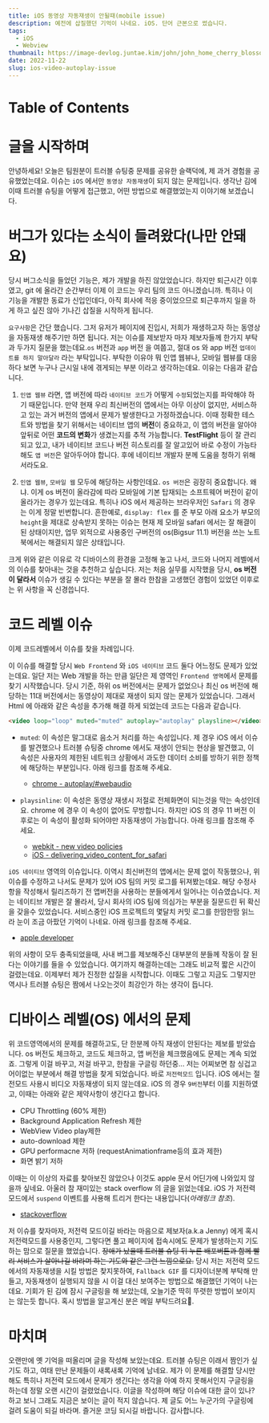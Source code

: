 ```yaml
---
title: iOS 동영상 자동재생이 안될때(mobile issue)
description: 예전에 삽질했던 기억이 나네요. iOS. 단어 근본으로 썼습니다.
tags:
  - iOS
  - Webview
thumbnail: https://image-devlog.juntae.kim/john/john_home_cherry_blossom_2.jpeg
date: 2022-11-22
slug: ios-video-autoplay-issue
---
```


# Table of Contents

# 글을 시작하며

안녕하세요! 오늘은 팀원분이 트러블 슈팅중 문제를 공유한 슬랙덕에, 제 과거 경험을 공유했었는데요. 이슈는 `iOS` 에서만 `동영상 자동재생`이 되지 않는 문제입니다. 생각난 김에 이때 트러블 슈팅을 어떻게 접근했고, 어떤 방법으로 해결했었는지 이야기해 보겠습니다.

# 버그가 있다는 소식이 들려왔다(나만 안돼요)

당시 버그소식을 들었던 기능은, 제가 개발을 하진 않았었습니다. 하지만 퇴근시간 이후였고, git 에 올라간 순간부터 이제 이 코드는 우리 팀의 코드 아니겠습니까. 특히나 이 기능을 개발한 동료가 신입인데다, 아직 회사에 적응 중이었으므로 퇴근후까지 일을 하게 하고 싶진 않아 기나긴 삽질을 시작하게 됩니다.

`요구사항`은 간단 했습니다. 그저 유저가 페이지에 진입시, 저희가 재생하고자 하는 동영상을 자동재생 해주기만 하면 됩니다. 저는 이슈를 제보받자 마자 제보자들께 한가지 부탁과 두가지 질문을 했는데요.`os` 버전과 `app` 버전 을 여쭙고, 절대 os 와 app 버전 `업데이트를 하지 말아달라` 라는 부탁입니다. 부탁한 이유야 뭐 인앱 웹뷰나, 모바일 웹뷰를 대응하다 보면 누구나 근시일 내에 겪게되는 부분 이라고 생각하는데요. 이유는 다음과 같습니다.

1. `인앱 웹뷰` 라면, 앱 버전에 따라 `네이티브 코드`가 어떻게 `수정`되었는지를 파악해야 하기 때문입니다. 만약 현재 우리 최신버전의 앱에서는 아무 이상이 없지만, 서비스하고 있는 과거 버전의 앱에서 문제가 발생한다고 가정하겠습니다. 이때 정확한 테스트와 방법을 찾기 위해서는 네이티브 앱의 **버전**이 중요하고, 이 앱의 버전을 알아야 앞뒤로 어떤 **코드의 변화**가 생겼는지를 추적 가능합니다. **TestFlight** 등이 잘 관리되고 있고, 내가 네이티브 코드나 버전 히스토리를 잘 알고있어 바로 수정이 가능타 해도 `앱 버전`은 알아두어야 합니다. 후에 네이티브 개발자 분께 도움을 청하기 위해서라도요.

2. `인앱 웹뷰`, `모바일 웹` 모두에 해당하는 사항인데요. `os 버전`은 굉장히 중요합니다. 왜냐. 이게 os 버전이 올라감에 따라 모바일에 기본 탑재되는 소프트웨어 버전이 같이 올라가는 경우가 있는데요. 특히나 iOS 에서 제공하는 브라우저인 `Safari` 의 경우는 이게 정말 빈번합니다. 흔한예로, `display: flex` 를 준 부모 아래 요소가 부모의 `height`을 제대로 상속받지 못하는 이슈는 현재 제 모바일 safari 에서는 잘 해결이 된 상태이지만, 업무 외적으로 사용중인 구버전의 os(Bigsur 11.1) 버전을 쓰는 노트북에서는 해결되지 않은 상태입니다.

크게 위와 같은 이유로 각 디바이스의 환경을 고정해 놓고 나서, 코드와 나머지 레벨에서의 이슈를 찾아내는 것을 추천하고 싶습니다. 저는 처음 실무를 시작했을 당시, **os 버전이 달라서** 이슈가 생길 수 있다는 부분을 잘 몰라 한참을 고생했던 경험이 있었던 이후로는 위 사항을 꼭 신경씁니다.

# 코드 레벨 이슈

이제 코드레벨에서 이슈를 찾을 차례입니다.

이 이슈를 해결할 당시 `Web Frontend` 와 `iOS 네이티브` 코드 둘다 어느정도 문제가 있었는데요. 일단 저는 Web 개발을 하는 만큼 일단은 제 영역인 `Frontend 영역`에서 문제를 찾기 시작했습니다. 당시 기준, 하위 os 버전에서는 문제가 없었으나 최신 os 버전에 해당하는 11대 버전에서는 동영상이 제대로 재생이 되지 않는 문제가 있었습니다. 그래서 Html 에 아래와 같은 속성을 추가해 해결 하게 되었는데 코드는 다음과 같습니다.

```html
<video loop="loop" muted="muted" autoplay="autoplay" playsline></video>
```

- `muted`: 이 속성은 말그대로 음소거 처리를 하는 속성입니다. 제 경우 iOS 에서 이슈를 발견했으나 트러블 슈팅중 chrome 에서도 재생이 안되는 현상을 발견했고, 이 속성은 사용자의 제한된 네트워크 상황에서 과도한 데이터 소비를 방하기 위한 정책에 해당하는 부분입니다. 아래 링크를 참조해 주세요.

  - [chrome - autoplay/#webaudio](https://developer.chrome.com/blog/autoplay/#webaudio)

- `playsinline`: 이 속성은 동영상 재생시 저절로 전체화면이 되는것을 막는 속성인데요. chrome 에 경우 이 속성이 없어도 무방합니다. 하지만 iOS 의 경우 11 버전 이후로는 이 속성이 활성화 되어야만 자동재생이 가능합니다. 아래 링크를 참조해 주세요.

  - [webkit - new video policies](https://webkit.org/blog/6784/new-video-policies-for-ios/)
  - [iOS - delivering_video_content_for_safari](https://developer.apple.com/documentation/webkit/delivering_video_content_for_safari)

`iOS 네이티브` 영역의 이슈입니다. 이역시 최신버전의 앱에서는 문제 없이 작동했으나, 위 이슈를 수정하고 나서도 문제가 있어 iOS 팀의 커밋 로그를 뒤져봤는데요. 해당 수정사항을 작성해서 릴리즈하기 전 앱버전을 사용하는 분들에게서 일어나는 이슈였습니다. 저는 네이티브 개발은 잘 몰라서, 당시 회사의 iOS 팀에 의심가는 부분을 질문드린 뒤 확신을 갖을수 있었습니다. 서비스중인 iOS 프로젝트의 몇달치 커밋 로그를 한땀한땀 읽느라 눈이 조금 아팠던 기억이 나네요. 아래 링크를 참조해 주세요.

- [apple developer](https://developer.apple.com/documentation/webkit/wkwebviewconfiguration/1851524-mediatypesrequiringuseractionfor)

위의 사항이 모두 충족되었을때, 사내 버그를 제보해주신 대부분의 분들께 작동이 잘 된다는 이야기를 들을 수 있었습니다. 여기까지 해결하는데는 그래도 비교적 짧은 시간이 걸렸는데요. 이제부터 제가 진정한 삽질을 시작합니다. 이때도 그렇고 지금도 그렇지만 역시나 트러블 슈팅은 짬에서 나오는것이 최강인가 하는 생각이 듭니다.

# 디바이스 레벨(OS) 에서의 문제

위 코드영역에서의 문제를 해결하고도, 단 한분께 아직 재생이 안된다는 제보를 받았습니다. os 버전도 체크하고, 코드도 체크하고, 앱 버전을 체크했음에도 문제는 계속 되었죠. 그렇게 이걸 바꾸고, 저걸 바꾸고, 한참을 구글링 하던중... 저는 어찌보면 참 싱겁고 어이없는 부분에서 해결 방법을 찾게 되었습니다. 바로 `저전력모드` 입니다. iOS 에서는 절전모드 사용시 비디오 자동재생이 되지 않는데요. iOS 의 경우 `9버전`부터 이를 지원하였고, 이때는 아래와 같은 제약사항이 생긴다고 합니다.

- CPU Throttling (60% 제한)
- Background Application Refresh 제한
- WebView Video play제한
- auto-download 제한
- GPU performacne 저하 (requestAnimationframe등의 효과 제한)
- 화면 밝기 저하

이때는 이 이상의 자료를 찾아보진 않았으나 이것도 apple 문서 어딘가에 나와있지 않을까 싶네요. 아울러 참 재미있는 stack overflow 의 글을 읽었는데요. iOS 가 저전력모드에서 `suspend` 이벤트를 사용해 트리거 한다는 내용입니다(_아래링크 참조_).

- [stackoverflow](https://stackoverflow.com/questions/54379718/autoplay-video-iphone-low-power-mode-not-working)

저 이슈를 찾자마자, 저전력 모드이길 바라는 마음으로 제보자(a.k.a Jenny) 에게 혹시 저전력모드를 사용중인지, 그렇다면 풀고 페이지에 접속시에도 문제가 발생하는지 기도하는 맘으로 질문을 했었습니다. ~~장애가 났을때 트러블 슈팅 뒤 누른 배포버튼과 함께 빨리 서비스가 살아나길 바라며 하는 기도와 같은 그런 느낌으로요.~~
당시 저는 저전력 모드에서의 자동재생을 시킬 방법은 찾지못하여, `Fallback GIF` 를 디자이너분께 부탁해 만들고, 자동재생이 실행되지 않을 시 이걸 대신 보여주는 방법으로 해결했던 기억이 나는데요. 기회가 된 김에 잠시 구글링을 해 보았는데, 오늘기준 딱히 뚜렷한 방법이 보이지는 않는듯 합니다. 혹시 방법을 알고계신 분은 메일 부탁드려요🙏.

# 마치며

오랜만에 옛 기억을 떠올리며 글을 작성해 보았는데요. 트러블 슈팅은 이래서 짬인가 싶기도 하고, 여태 만난 문제들이 새록새록 기억에 남네요. 제가 이 문제를 해결할 당시만 해도 특히나 저전력 모드에서 문제가 생긴다는 생각을 아예 하지 못해서인지 구글링을 하는데 정말 오랜 시간이 걸렸었습니다. 이글을 작성하며 해당 이슈에 대한 글이 있나? 하고 보니 그래도 지금은 보이는 글이 적지 않습니다. 제 글도 어느 누군가의 구글링에 걸려 도움이 되길 바라며. 즐거운 코딩 되시길 바랍니다. 감사합니다.
